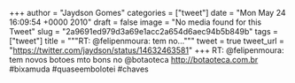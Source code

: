 
+++
author = "Jaydson Gomes"
categories = ["tweet"]
date = "Mon May 24 16:09:54 +0000 2010"
draft = false
image = "No media found for this Tweet"
slug = "2a9691ed979d3a69e1acc2a654d6aec94b5b849b"
tags = ["tweet"]
title = """RT: @felipenmoura: tem no..."""
tweet = true
tweet_url = "https://twitter.com/jaydson/status/14632463581"
+++
RT: @felipenmoura: tem novos botoes mto bons no @botaoteca http://botaoteca.com.br #bixamuda #quaseembolotei #chaves
